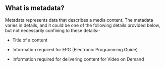 ## What is metadata?

Metadata represents data that describes a media content. The metadata varies in details, and it could be one of the following details provided below, but not necessarily confining to these details:-

* Title of a content

* Information required for EPG (Electronic Programming Guide)

* Information required for delivering content for Video on Demand



